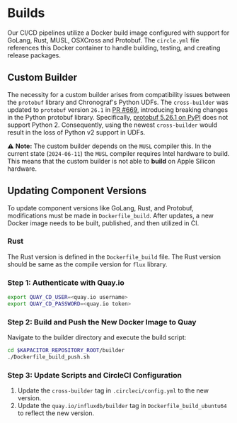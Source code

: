 # Builds

Our CI/CD pipelines utilize a Docker build image configured with support for GoLang, Rust, MUSL, OSXCross and Protobuf. The `circle.yml` file references this Docker container to handle building, testing, and creating release packages.

## Custom Builder

The necessity for a custom builder arises from compatibility issues between the `protobuf` library and Chronograf's Python UDFs. The `cross-builder` was updated to `protobuf` version `26.1` in [PR #669](https://github.com/influxdata/edge/pull/669), introducing breaking changes in the Python protobuf library. Specifically, [protobuf 5.26.1 on PyPI](https://pypi.org/project/protobuf/5.26.1/) does not support Python 2. Consequently, using the newest `cross-builder` would result in the loss of Python v2 support in UDFs.

:warning: **Note:** The custom builder depends on the `MUSL` compiler this. In the current state (`2024-06-11`) the `MUSL` compiler requires Intel hardware to build. This means that the custom builder is not able to __build__ on Apple Silicon hardware.

## Updating Component Versions

To update component versions like GoLang, Rust, and Protobuf, modifications must be made in `Dockerfile_build`. After updates, a new Docker image needs to be built, published, and then utilized in CI.

### Rust

The Rust version is defined in the `Dockerfile_build` file. The Rust version should be same as the compile version for `flux` library.

### Step 1: Authenticate with Quay.io

```sh
export QUAY_CD_USER=<quay.io username>
export QUAY_CD_PASSWORD=<quay.io token>
```

### Step 2: Build and Push the New Docker Image to Quay

Navigate to the builder directory and execute the build script:

```sh
cd $KAPACITOR_REPOSITORY_ROOT/builder
./Dockerfile_build_push.sh
```

### Step 3: Update Scripts and CircleCI Configuration

1. Update the `cross-builder` tag in `.circleci/config.yml` to the new version.
2. Update the `quay.io/influxdb/builder` tag in `Dockerfile_build_ubuntu64` to reflect the new version.
